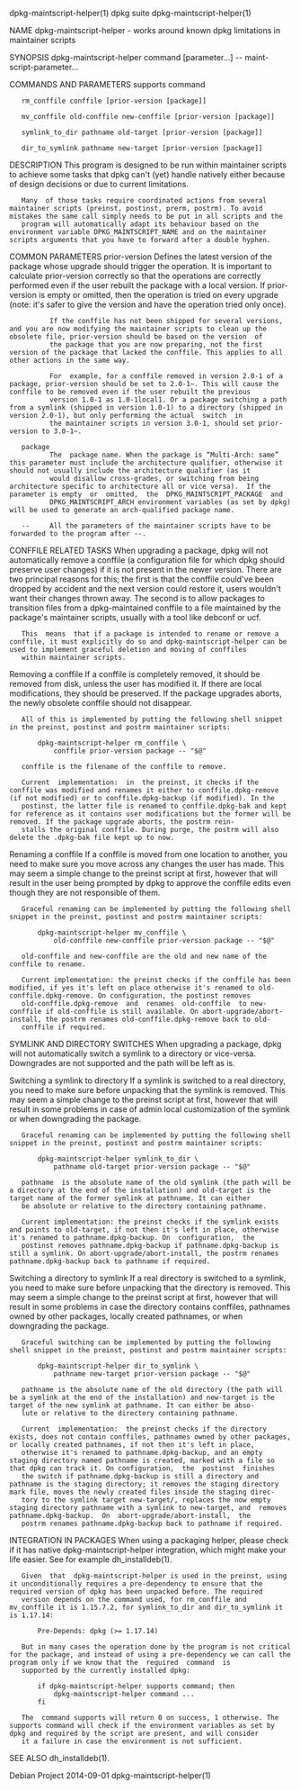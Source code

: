 dpkg-maintscript-helper(1)                                                                      dpkg suite                                                                     dpkg-maintscript-helper(1)

NAME
       dpkg-maintscript-helper - works around known dpkg limitations in maintainer scripts

SYNOPSIS
       dpkg-maintscript-helper command [parameter...] -- maint-script-parameter...

COMMANDS AND PARAMETERS
       supports command

       rm_conffile conffile [prior-version [package]]

       mv_conffile old-conffile new-conffile [prior-version [package]]

       symlink_to_dir pathname old-target [prior-version [package]]

       dir_to_symlink pathname new-target [prior-version [package]]

DESCRIPTION
       This program is designed to be run within maintainer scripts to achieve some tasks that dpkg can't (yet) handle natively either because of design decisions or due to current limitations.

       Many  of those tasks require coordinated actions from several maintainer scripts (preinst, postinst, prerm, postrm). To avoid mistakes the same call simply needs to be put in all scripts and the
       program will automatically adapt its behaviour based on the environment variable DPKG_MAINTSCRIPT_NAME and on the maintainer scripts arguments that you have to forward after a double hyphen.

COMMON PARAMETERS
       prior-version
              Defines the latest version of the package whose upgrade should trigger the operation. It is important to calculate prior-version correctly so that the operations are  correctly  performed
              even  if  the  user  rebuilt the package with a local version. If prior-version is empty or omitted, then the operation is tried on every upgrade (note: it's safer to give the version and
              have the operation tried only once).

              If the conffile has not been shipped for several versions, and you are now modifying the maintainer scripts to clean up the obsolete file, prior-version should be based on the version  of
              the package that you are now preparing, not the first version of the package that lacked the conffile. This applies to all other actions in the same way.

              For  example, for a conffile removed in version 2.0-1 of a package, prior-version should be set to 2.0-1~. This will cause the conffile to be removed even if the user rebuilt the previous
              version 1.0-1 as 1.0-1local1. Or a package switching a path from a symlink (shipped in version 1.0-1) to a directory (shipped in version 2.0-1), but only performing the actual  switch  in
              the maintainer scripts in version 3.0-1, should set prior-version to 3.0-1~.

       package
              The  package name. When the package is “Multi-Arch: same” this parameter must include the architecture qualifier, otherwise it should not usually include the architecture qualifier (as it
              would disallow cross-grades, or switching from being architecture specific to architecture all or vice versa).  If the parameter is empty  or  omitted,  the  DPKG_MAINTSCRIPT_PACKAGE  and
              DPKG_MAINTSCRIPT_ARCH environment variables (as set by dpkg) will be used to generate an arch-qualified package name.

       --     All the parameters of the maintainer scripts have to be forwarded to the program after --.

CONFFILE RELATED TASKS
       When  upgrading  a  package, dpkg will not automatically remove a conffile (a configuration file for which dpkg should preserve user changes) if it is not present in the newer version. There are
       two principal reasons for this; the first is that the conffile could've been dropped by accident and the next version could restore it, users wouldn't want their changes thrown away. The  second
       is to allow packages to transition files from a dpkg-maintained conffile to a file maintained by the package's maintainer scripts, usually with a tool like debconf or ucf.

       This  means  that if a package is intended to rename or remove a conffile, it must explicitly do so and dpkg-maintscript-helper can be used to implement graceful deletion and moving of conffiles
       within maintainer scripts.

   Removing a conffile
       If a conffile is completely removed, it should be removed from disk, unless the user has modified it. If there are local modifications, they should be preserved. If the package upgrades  aborts,
       the newly obsolete conffile should not disappear.

       All of this is implemented by putting the following shell snippet in the preinst, postinst and postrm maintainer scripts:

           dpkg-maintscript-helper rm_conffile \
               conffile prior-version package -- "$@"

       conffile is the filename of the conffile to remove.

       Current  implementation:  in  the preinst, it checks if the conffile was modified and renames it either to conffile.dpkg-remove (if not modified) or to conffile.dpkg-backup (if modified). In the
       postinst, the latter file is renamed to conffile.dpkg-bak and kept for reference as it contains user modifications but the former will be removed. If the package upgrade aborts, the postrm rein‐
       stalls the original conffile. During purge, the postrm will also delete the .dpkg-bak file kept up to now.

   Renaming a conffile
       If  a  conffile  is moved from one location to another, you need to make sure you move across any changes the user has made. This may seem a simple change to the preinst script at first, however
       that will result in the user being prompted by dpkg to approve the conffile edits even though they are not responsible of them.

       Graceful renaming can be implemented by putting the following shell snippet in the preinst, postinst and postrm maintainer scripts:

           dpkg-maintscript-helper mv_conffile \
               old-conffile new-conffile prior-version package -- "$@"

       old-conffile and new-conffile are the old and new name of the conffile to rename.

       Current implementation: the preinst checks if the conffile has been modified, if yes it's left on place otherwise it's renamed to old-conffile.dpkg-remove. On configuration, the postinst removes
       old-conffile.dpkg-remove  and  renames  old-conffile  to new-conffile if old-conffile is still available. On abort-upgrade/abort-install, the postrm renames old-conffile.dpkg-remove back to old-
       conffile if required.

SYMLINK AND DIRECTORY SWITCHES
       When upgrading a package, dpkg will not automatically switch a symlink to a directory or vice-versa. Downgrades are not supported and the path will be left as is.

   Switching a symlink to directory
       If a symlink is switched to a real directory, you need to make sure before unpacking that the symlink is removed. This may seem a simple change to the preinst script at first, however that  will
       result in some problems in case of admin local customization of the symlink or when downgrading the package.

       Graceful renaming can be implemented by putting the following shell snippet in the preinst, postinst and postrm maintainer scripts:

           dpkg-maintscript-helper symlink_to_dir \
               pathname old-target prior-version package -- "$@"

       pathname  is the absolute name of the old symlink (the path will be a directory at the end of the installation) and old-target is the target name of the former symlink at pathname. It can either
       be absolute or relative to the directory containing pathname.

       Current implementation: the preinst checks if the symlink exists and points to old-target, if not then it's left in place, otherwise it's renamed to pathname.dpkg-backup. On  configuration,  the
       postinst removes pathname.dpkg-backup if pathname.dpkg-backup is still a symlink. On abort-upgrade/abort-install, the postrm renames pathname.dpkg-backup back to pathname if required.

   Switching a directory to symlink
       If  a  real  directory  is switched to a symlink, you need to make sure before unpacking that the directory is removed. This may seem a simple change to the preinst script at first, however that
       will result in some problems in case the directory contains conffiles, pathnames owned by other packages, locally created pathnames, or when downgrading the package.

       Graceful switching can be implemented by putting the following shell snippet in the preinst, postinst and postrm maintainer scripts:

           dpkg-maintscript-helper dir_to_symlink \
               pathname new-target prior-version package -- "$@"

       pathname is the absolute name of the old directory (the path will be a symlink at the end of the installation) and new-target is the target of the new symlink at pathname. It can either be abso‐
       lute or relative to the directory containing pathname.

       Current  implementation:  the preinst checks if the directory exists, does not contain conffiles, pathnames owned by other packages, or locally created pathnames, if not then it's left in place,
       otherwise it's renamed to pathname.dpkg-backup, and an empty staging directory named pathname is created, marked with a file so that dpkg can track it. On configuration,  the  postinst  finishes
       the switch if pathname.dpkg-backup is still a directory and pathname is the staging directory; it removes the staging directory mark file, moves the newly created files inside the staging direc‐
       tory to the symlink target new-target/, replaces the now empty staging directory pathname with a symlink to new-target, and  removes  pathname.dpkg-backup.  On  abort-upgrade/abort-install,  the
       postrm renames pathname.dpkg-backup back to pathname if required.

INTEGRATION IN PACKAGES
       When using a packaging helper, please check if it has native dpkg-maintscript-helper integration, which might make your life easier. See for example dh_installdeb(1).

       Given  that  dpkg-maintscript-helper is used in the preinst, using it unconditionally requires a pre-dependency to ensure that the required version of dpkg has been unpacked before. The required
       version depends on the command used, for rm_conffile and mv_conffile it is 1.15.7.2, for symlink_to_dir and dir_to_symlink it is 1.17.14:

           Pre-Depends: dpkg (>= 1.17.14)

       But in many cases the operation done by the program is not critical for the package, and instead of using a pre-dependency we can call the program only if we know that the  required  command  is
       supported by the currently installed dpkg:

           if dpkg-maintscript-helper supports command; then
               dpkg-maintscript-helper command ...
           fi

       The  command supports will return 0 on success, 1 otherwise. The supports command will check if the environment variables as set by dpkg and required by the script are present, and will consider
       it a failure in case the environment is not sufficient.

SEE ALSO
       dh_installdeb(1).

Debian Project                                                                                  2014-09-01                                                                     dpkg-maintscript-helper(1)
